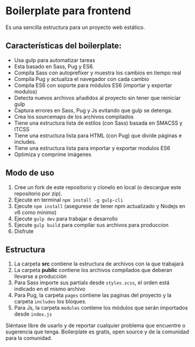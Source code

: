 

# Boilerplate para frontend

Es una sencilla estructura para un proyecto web estático.

## Características del boilerplate:

* Usa gulp para automatizar tareas
* Esta basado en Sass, Pug y ES6.
* Compila Sass con autoprefixer y muestra los cambios en tiempo real
* Compila Pug y actualiza el navegador con cada cambio
* Compila ES6 con soporte para módulos ES6 (importar y exportar modulos)
* Detecta nuevos archivos añadidos al proyecto sin tener que reiniciar gulp
* Captura errores en Sass, Pug y Js evitando que gulp se detenga.
* Crea los sourcemaps de los archivos compilados
* Tiene una estructura lista de estilos (con Sass) basada en SMACSS y ITCSS
* Tiene una estructura lista para HTML (con Pug) que divide páginas e includes.
* Tiene una estructura lista para importar y exportar modulos ES6
* Optimiza y comprime imágenes

## Modo de uso

1. Cree un fork de este repositorio y clonelo en local (o descargue este repositorio por zip).
2. Ejecute en terminal `npm install -g gulp-cli`
3. Ejecute `npm install` (asegurese de tener npm actualizado y Nodejs en v6 como minimo)
4. Ejecute `gulp dev` para trabajar e desarrollo
5. Ejecute `gulp build` para compilar sus archivos para produccion
6. Disfrute

## Estructura

1. La carpeta **src** contiene la estructura de archivos con la que trabajará
2. La carpeta **public** contiene los archivos compilados que deberan llevarse a producción
3. Para Sass importe sus partials desde `styles.scss`, el orden está indicado en el mismo archivo
4. Para Pug, la carpeta `pages` contiene las paginas del proyecto y la carpeta `includes` los bloques.
5. Para Js, la carpeta `modules` contiene los módulos que serán importados desde `index.js`

Siéntase libre de usarlo y de reportar cualquier problema que encuentre o sugerencia que tenga.
Boilerplate es gratis, open source y de la comunidad para la comunidad.
